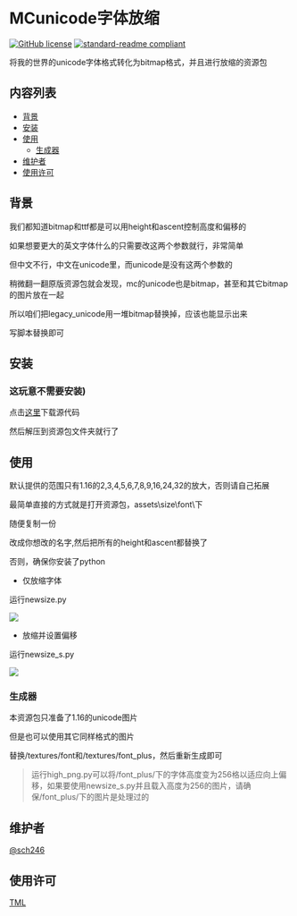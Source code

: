 # MCunicode字体放缩

[![GitHub license](https://img.shields.io/github/license/sch246/MCunicode)](https://github.com/sch246/MCunicode/blob/master/LICENSE)
[![standard-readme compliant](https://img.shields.io/badge/readme%20style-standard-brightgreen.svg?style=flat-square)](https://github.com/RichardLitt/standard-readme)

将我的世界的unicode字体格式转化为bitmap格式，并且进行放缩的资源包

## 内容列表

- [背景](#背景)
- [安装](#安装)
- [使用](#使用)
    - [生成器](#生成器)
- [维护者](#维护者)
- [使用许可](#使用许可)

## 背景


我们都知道bitmap和ttf都是可以用height和ascent控制高度和偏移的

如果想要更大的英文字体什么的只需要改这两个参数就行，非常简单

但中文不行，中文在unicode里，而unicode是没有这两个参数的

稍微翻一翻原版资源包就会发现，mc的unicode也是bitmap，甚至和其它bitmap的图片放在一起

所以咱们把legacy_unicode用一堆bitmap替换掉，应该也能显示出来

写脚本替换即可

## 安装


### 这玩意不需要安装)

点击[这里](https://github.com/sch246/MCunicode/archive/refs/heads/main.zip)下载源代码

然后解压到资源包文件夹就行了

## 使用


默认提供的范围只有1.16的2,3,4,5,6,7,8,9,16,24,32的放大，否则请自己拓展

最简单直接的方式就是打开资源包，assets\size\font\下

随便复制一份

改成你想改的名字,然后把所有的height和ascent都替换了

否则，确保你安装了python

- 仅放缩字体

运行newsize.py

![](https://s4.ax1x.com/2021/12/13/oLgVln.png)

- 放缩并设置偏移

运行newsize_s.py

![](https://s4.ax1x.com/2021/12/13/oLgZyq.png)



### 生成器

本资源包只准备了1.16的unicode图片

但是也可以使用其它同样格式的图片

替换/textures/font和/textures/font_plus，然后重新生成即可

>运行high_png.py可以将/font_plus/下的字体高度变为256格以适应向上偏移，如果要使用newsize_s.py并且载入高度为256的图片，请确保/font_plus/下的图片是处理过的

## 维护者


[@sch246](https://github.com/sch246)

## 使用许可


[TML](LICENSE)
